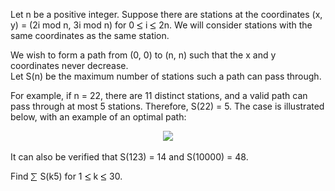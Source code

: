   <p>  Let n be a positive integer. Suppose there are stations at the coordinates (x, y) = (2i mod n, 3i mod n) for 0 <img src='images/symbol_le.gif' width='10' height='12' alt='&le;' border='0' style='vertical-align:middle;' /> i <img src='images/symbol_le.gif' width='10' height='12' alt='&le;' border='0' style='vertical-align:middle;' /> 2n. We will consider stations with the same coordinates as the same station.  </p><p>  We wish to form a path from (0, 0) to (n, n) such that the x and y coordinates never decrease.<br />  Let S(n) be the maximum number of stations such a path can pass through.  </p><p>  For example, if n = 22, there are 11 distinct stations, and a valid path can pass through at most 5 stations. Therefore, S(22) = 5.  The case is illustrated below, with an example of an optimal path:  </p>  <p align=center><img src=project/images/p411_longpath.png></p>  <p>  It can also be verified that S(123) = 14 and S(10000) = 48.  </p><p>  Find <img src='images/symbol_sum.gif' width='11' height='14' alt='&sum;' border='0' style='vertical-align:middle;' /> S(k5) for 1 <img src='images/symbol_le.gif' width='10' height='12' alt='&le;' border='0' style='vertical-align:middle;' /> k <img src='images/symbol_le.gif' width='10' height='12' alt='&le;' border='0' style='vertical-align:middle;' /> 30.  </p>  